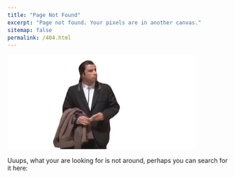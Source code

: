```yaml
---
title: "Page Not Found"
excerpt: "Page not found. Your pixels are in another canvas."
sitemap: false
permalink: /404.html
---
```


![travolta](/images/travolta.gif)

Uuups, what your are looking for is not around, perhaps you can search for it here:

<script type="text/javascript">
  var GOOG_FIXURL_LANG = 'en';
  var GOOG_FIXURL_SITE = '{{ site.url }}'
</script>
<script type="text/javascript"
  src="//linkhelp.clients.google.com/tbproxy/lh/wm/fixurl.js">
</script>
